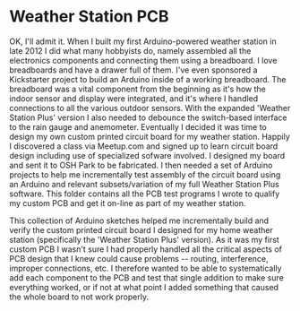 Weather Station PCB
===============

OK, I'll admit it.  When I built my first Arduino-powered weather
station in late 2012 I did what many hobbyists do, namely assembled
all the electronics components and connecting them using a breadboard.
I love breadboards and have a drawer full of them. I've even sponsored
a Kickstarter project to build an Arduino inside of a working
breadboard. The breadboard was a vital component from the beginning
as it's how the indoor sensor and display were integrated, and it's
where I handled connections to all the various outdoor sensors.
With the expanded 'Weather Station Plus' version I also needed to
debounce the switch-based interface to the rain gauge and anemometer.
Eventually I decided it was time to design my own custom printed
circuit board for my weather station.  Happily I discovered a class
via Meetup.com and signed up to learn circuit board design including
use of specialized sofware involved.  I designed my board and sent
it to OSH Park to be fabricated.  I then needed a set of Arduino
projects to help me incrementally test assembly of the circuit board
using an Arduino and relevant subsets/variation of my full Weather
Station Plus software.  This folder contains all the PCB test
programs I wrote to qualify my custom PCB and get it on-line as
part of my weather station.

This collection of Arduino sketches helped me incrementally build and verify the custom printed circuit board I designed for my home weather station (specifically the
'Weather Station Plus' version).  As it was my first custom PCB I wasn't sure I had properly handled all the critical aspects of PCB design that I knew could
cause problems -- routing, interference, improper connections, etc. I therefore wanted to be able to systematically add each component to the PCB and test that
single addition to make sure everything worked, or if not at what point I added something that caused the whole board to not work properly.
